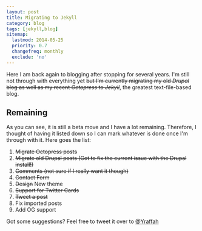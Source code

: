 ```yaml
---
layout: post
title: Migrating to Jekyll
category: blog
tags: [jekyll,blog]
sitemap:
  lastmod: 2014-05-25
  priority: 0.7
  changefreq: monthly
  exclude: 'no'
---
```


Here I am back again to blogging after stopping for several years. I'm still not through with everything yet <s>but I'm currently migrating my old *Drupal* blog as well as my recent *Octopress* to *Jekyll*</s>, the greatest text-file-based blog.

## Remaining
As you can see, it is still a beta move and I have a lot remaining. Therefore, I thought of having it listed down so I can mark whatever is done once I'm through with it. Here goes the list:

1. <s>Migrate Octopress posts</s>
2. <s>Migrate old Drupal posts (Got to fix the current issue with the Drupal install!)</s>
3. <s>Comments (not sure if I really want it though)</s>
4. <s>Contact Form</s>
5. <s>Design</s> New theme
6. <s>Support for Twitter Cards</s>
7. <s>Tweet a post</s>
8. Fix imported posts
9. Add OG support

Got some suggestions? Feel free to tweet it over to [@Yraffah](http://twitter.com/yraffah "Yousef Raffa")